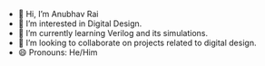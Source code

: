 - 👋 Hi, I’m Anubhav Rai
- 👀 I’m interested in Digital Design.
- 🌱 I’m currently learning Verilog and its simulations.
- 💞️ I’m looking to collaborate on projects related to digital design.
- 😄 Pronouns: He/Him

<!---
anubhavckt2301/anubhavckt2301 is a ✨ special ✨ repository because its `README.md` (this file) appears on your GitHub profile.
You can click the Preview link to take a look at your changes.
--->

